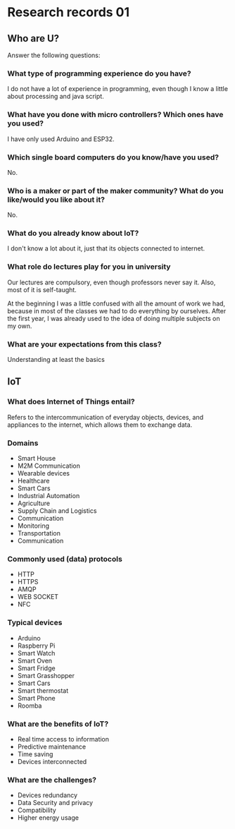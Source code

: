 # Research records 01

## Who are U?
Answer the following questions:

### What type of programming experience do you have?
I do not have a lot of experience in programming, even though I know a little about processing and java script.

### What have you done with micro controllers? Which ones have you used?
I have only used Arduino and ESP32.

### Which single board computers do you know/have you used?
No.

### Who is a maker or part of the maker community? What do you like/would you like about it?
No.

### What do you already know about IoT?
I don't know a lot about it, just that its objects connected to internet.

### What role do lectures play for you in university
Our lectures are compulsory, even though professors never say it. Also, most of it is self-taught.

At the beginning I was a little confused with all the amount of work we had, because in most of the classes we had to do everything by ourselves. After the first year, I was already used to the idea of doing multiple subjects on my own.

### What are your expectations from this class?
Understanding at least the basics


## IoT

### What does Internet of Things entail?
Refers to the intercommunication of everyday objects, devices, and appliances to the internet, which allows them to exchange data.

### Domains
- Smart House 
- M2M Communication 
- Wearable devices
- Healthcare
- Smart Cars
- Industrial Automation
- Agriculture
- Supply Chain and Logistics
- Communication
- Monitoring
- Transportation
- Communication

### Commonly used (data) protocols
- HTTP
- HTTPS
- AMQP
- WEB SOCKET
- NFC

### Typical devices
- Arduino
- Raspberry Pi
- Smart Watch
- Smart Oven
- Smart Fridge
- Smart Grasshopper
- Smart Cars
- Smart thermostat
- Smart Phone
- Roomba

### What are the benefits of IoT?
- Real time access to information
- Predictive maintenance
- Time saving
- Devices interconnected

### What are the challenges?
- Devices redundancy
- Data Security and privacy
- Compatibility
- Higher energy usage


